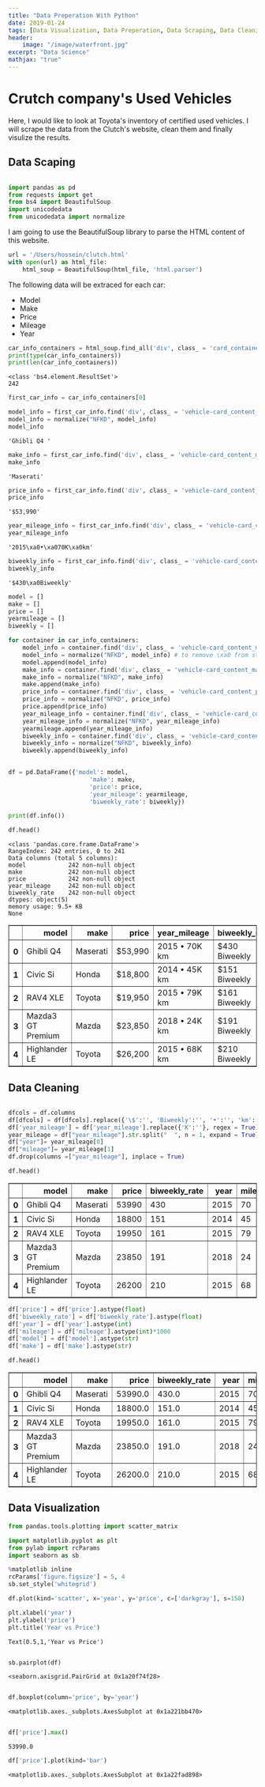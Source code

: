 ```yaml
---
title: "Data Preperation With Python"
date: 2019-01-24
tags: [Data Visualization, Data Preperation, Data Scraping, Data Cleaning]
header: 
    image: "/image/waterfront.jpg"
excerpt: "Data Science"
mathjax: "true"
---
```


# Crutch company's Used Vehicles

Here, I would like to look at Toyota's inventory of certified used vehicles. I will scrape the data from the Clutch's website, clean them and finally visulize the results.

## Data Scaping



```python

import pandas as pd
from requests import get
from bs4 import BeautifulSoup
import unicodedata
from unicodedata import normalize

```

I am going to use the BeautifulSoup library to parse the HTML content of this website.


```python
url = '/Users/hossein/clutch.html'
with open(url) as html_file:
    html_soup = BeautifulSoup(html_file, 'html.parser')
```

The following data will be extraced for each car:

+ Model
+ Make
+ Price 
+ Mileage
+ Year 

    


```python
car_info_containers = html_soup.find_all('div', class_ = 'card_container vehicle-card_container card_container__clickable')
print(type(car_info_containers))
print(len(car_info_containers))
```

    <class 'bs4.element.ResultSet'>
    242



```python
first_car_info = car_info_containers[0]
```


```python
model_info = first_car_info.find('div', class_ = 'vehicle-card_content_model').text
model_info = normalize("NFKD", model_info)
model_info
```




    'Ghibli Q4 '




```python
make_info = first_car_info.find('div', class_ = 'vehicle-card_content_make').text
make_info
```




    'Maserati'




```python
price_info = first_car_info.find('div', class_ = 'vehicle-card_content_price').text
price_info
```




    '$53,990'




```python
year_mileage_info = first_car_info.find('div', class_ = 'vehicle-card_content_details_year-mileage').text
year_mileage_info
```




    '2015\xa0•\xa070K\xa0km'




```python
biweekly_info = first_car_info.find('div', class_ = 'vehicle-card_content_details_biweekly').text
biweekly_info
```




    '$430\xa0Biweekly'




```python
model = []
make = []
price = []
yearmileage = []
biweekly = []
```


```python
for container in car_info_containers:
    model_info = container.find('div', class_ = 'vehicle-card_content_model').text
    model_info = normalize("NFKD", model_info) # to remove \xa0 from string
    model.append(model_info)
    make_info = container.find('div', class_ = 'vehicle-card_content_make').text
    make_info = normalize("NFKD", make_info)
    make.append(make_info)    
    price_info = container.find('div', class_ = 'vehicle-card_content_price').text
    price_info = normalize("NFKD", price_info)
    price.append(price_info)    
    year_mileage_info = container.find('div', class_ = 'vehicle-card_content_details_year-mileage').text
    year_mileage_info = normalize("NFKD", year_mileage_info)
    yearmileage.append(year_mileage_info)    
    biweekly_info = container.find('div', class_ = 'vehicle-card_content_details_biweekly').text
    biweekly_info = normalize("NFKD", biweekly_info)
    biweekly.append(biweekly_info)    
    
```


```python
df = pd.DataFrame({'model': model,
                       'make': make,
                       'price': price,
                       'year_mileage': yearmileage,
                       'biweekly_rate': biweekly})

print(df.info())

df.head()
```

    <class 'pandas.core.frame.DataFrame'>
    RangeIndex: 242 entries, 0 to 241
    Data columns (total 5 columns):
    model            242 non-null object
    make             242 non-null object
    price            242 non-null object
    year_mileage     242 non-null object
    biweekly_rate    242 non-null object
    dtypes: object(5)
    memory usage: 9.5+ KB
    None





<div>
<style scoped>
    .dataframe tbody tr th:only-of-type {
        vertical-align: middle;
    }

    .dataframe tbody tr th {
        vertical-align: top;
    }

    .dataframe thead th {
        text-align: right;
    }
</style>
<table border="1" class="dataframe">
  <thead>
    <tr style="text-align: right;">
      <th></th>
      <th>model</th>
      <th>make</th>
      <th>price</th>
      <th>year_mileage</th>
      <th>biweekly_rate</th>
    </tr>
  </thead>
  <tbody>
    <tr>
      <th>0</th>
      <td>Ghibli Q4</td>
      <td>Maserati</td>
      <td>$53,990</td>
      <td>2015 • 70K km</td>
      <td>$430 Biweekly</td>
    </tr>
    <tr>
      <th>1</th>
      <td>Civic Si</td>
      <td>Honda</td>
      <td>$18,800</td>
      <td>2014 • 45K km</td>
      <td>$151 Biweekly</td>
    </tr>
    <tr>
      <th>2</th>
      <td>RAV4 XLE</td>
      <td>Toyota</td>
      <td>$19,950</td>
      <td>2015 • 79K km</td>
      <td>$161 Biweekly</td>
    </tr>
    <tr>
      <th>3</th>
      <td>Mazda3 GT Premium</td>
      <td>Mazda</td>
      <td>$23,850</td>
      <td>2018 • 24K km</td>
      <td>$191 Biweekly</td>
    </tr>
    <tr>
      <th>4</th>
      <td>Highlander LE</td>
      <td>Toyota</td>
      <td>$26,200</td>
      <td>2015 • 68K km</td>
      <td>$210 Biweekly</td>
    </tr>
  </tbody>
</table>
</div>



## Data Cleaning


```python

dfcols = df.columns
df[dfcols] = df[dfcols].replace({'\$':'', 'Biweekly':'', '•':'', 'km':'', ',':''}, regex = True)
df['year_mileage'] = df['year_mileage'].replace({'K':''}, regex = True)
year_mileage = df["year_mileage"].str.split("  ", n = 1, expand = True)
df["year"]= year_mileage[0] 
df["mileage"]= year_mileage[1] 
df.drop(columns =["year_mileage"], inplace = True)

df.head()
```




<div>
<style scoped>
    .dataframe tbody tr th:only-of-type {
        vertical-align: middle;
    }

    .dataframe tbody tr th {
        vertical-align: top;
    }

    .dataframe thead th {
        text-align: right;
    }
</style>
<table border="1" class="dataframe">
  <thead>
    <tr style="text-align: right;">
      <th></th>
      <th>model</th>
      <th>make</th>
      <th>price</th>
      <th>biweekly_rate</th>
      <th>year</th>
      <th>mileage</th>
    </tr>
  </thead>
  <tbody>
    <tr>
      <th>0</th>
      <td>Ghibli Q4</td>
      <td>Maserati</td>
      <td>53990</td>
      <td>430</td>
      <td>2015</td>
      <td>70</td>
    </tr>
    <tr>
      <th>1</th>
      <td>Civic Si</td>
      <td>Honda</td>
      <td>18800</td>
      <td>151</td>
      <td>2014</td>
      <td>45</td>
    </tr>
    <tr>
      <th>2</th>
      <td>RAV4 XLE</td>
      <td>Toyota</td>
      <td>19950</td>
      <td>161</td>
      <td>2015</td>
      <td>79</td>
    </tr>
    <tr>
      <th>3</th>
      <td>Mazda3 GT Premium</td>
      <td>Mazda</td>
      <td>23850</td>
      <td>191</td>
      <td>2018</td>
      <td>24</td>
    </tr>
    <tr>
      <th>4</th>
      <td>Highlander LE</td>
      <td>Toyota</td>
      <td>26200</td>
      <td>210</td>
      <td>2015</td>
      <td>68</td>
    </tr>
  </tbody>
</table>
</div>




```python
df['price'] = df['price'].astype(float)
df['biweekly_rate'] = df['biweekly_rate'].astype(float)
df['year'] = df['year'].astype(int)
df['mileage'] = df['mileage'].astype(int)*1000
df['model'] = df['model'].astype(str)
df['make'] = df['make'].astype(str)

```


```python
df.head()

```




<div>
<style scoped>
    .dataframe tbody tr th:only-of-type {
        vertical-align: middle;
    }

    .dataframe tbody tr th {
        vertical-align: top;
    }

    .dataframe thead th {
        text-align: right;
    }
</style>
<table border="1" class="dataframe">
  <thead>
    <tr style="text-align: right;">
      <th></th>
      <th>model</th>
      <th>make</th>
      <th>price</th>
      <th>biweekly_rate</th>
      <th>year</th>
      <th>mileage</th>
    </tr>
  </thead>
  <tbody>
    <tr>
      <th>0</th>
      <td>Ghibli Q4</td>
      <td>Maserati</td>
      <td>53990.0</td>
      <td>430.0</td>
      <td>2015</td>
      <td>70000</td>
    </tr>
    <tr>
      <th>1</th>
      <td>Civic Si</td>
      <td>Honda</td>
      <td>18800.0</td>
      <td>151.0</td>
      <td>2014</td>
      <td>45000</td>
    </tr>
    <tr>
      <th>2</th>
      <td>RAV4 XLE</td>
      <td>Toyota</td>
      <td>19950.0</td>
      <td>161.0</td>
      <td>2015</td>
      <td>79000</td>
    </tr>
    <tr>
      <th>3</th>
      <td>Mazda3 GT Premium</td>
      <td>Mazda</td>
      <td>23850.0</td>
      <td>191.0</td>
      <td>2018</td>
      <td>24000</td>
    </tr>
    <tr>
      <th>4</th>
      <td>Highlander LE</td>
      <td>Toyota</td>
      <td>26200.0</td>
      <td>210.0</td>
      <td>2015</td>
      <td>68000</td>
    </tr>
  </tbody>
</table>
</div>



## Data Visualization


 




```python
from pandas.tools.plotting import scatter_matrix

import matplotlib.pyplot as plt
from pylab import rcParams
import seaborn as sb
```


```python
%matplotlib inline
rcParams['figure.figsize'] = 5, 4
sb.set_style('whitegrid')
```


```python
df.plot(kind='scatter', x='year', y='price', c=['darkgray'], s=150)

plt.xlabel('year')
plt.ylabel('price')
plt.title('Year vs Price')
```




    Text(0.5,1,'Year vs Price')




<img src="{{ site.url }}{{ site.baseurl }}/images/crutch/output_24_1.png" alt="">




```python
sb.pairplot(df)
```




    <seaborn.axisgrid.PairGrid at 0x1a20f74f28>




<img src="{{ site.url }}{{ site.baseurl }}/images/crutch/output_25_1.png" alt="">



```python
df.boxplot(column='price', by='year')
```




    <matplotlib.axes._subplots.AxesSubplot at 0x1a221bb470>



<img src="{{ site.url }}{{ site.baseurl }}/images/crutch/output_26_1.png" alt="">



```python
df['price'].max()
```




    53990.0




```python
df['price'].plot(kind='bar')
```




    <matplotlib.axes._subplots.AxesSubplot at 0x1a22fad898>



<img src="{{ site.url }}{{ site.baseurl }}/images/crutch/output_28_1.png" alt="">



```python




```

